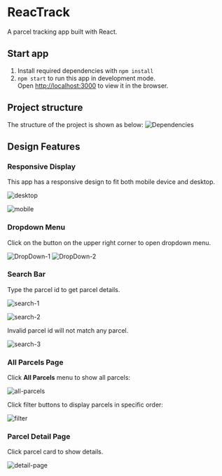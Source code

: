 # ReacTrack

A parcel tracking app built with React. 

## Start app
1. Install required dependencies with `npm install` 
2. `npm start` to run this app in development mode.\
Open [http://localhost:3000](http://localhost:3000) to view it in the browser.

## Project structure
The structure of the project is shown as below: 
![Dependencies](src/assets/dependencies.png)

## Design Features
### Responsive Display

This app has a responsive design to fit both mobile device and desktop. 

![desktop](src/assets/desktop.png)

![mobile](src/assets/all-package.png)


### Dropdown Menu
Click on the button on the upper right corner to open dropdown menu.

![DropDown-1](src/assets/nav-1.png)
![DropDown-2](src/assets/nav-2.png)

### Search Bar
Type the parcel id to get parcel details. 

![search-1](src/assets/search.png)

![search-2](src/assets/search-result.png)

Invalid parcel id will not match any parcel.

![search-3](src/assets/not-found.png)


### All Parcels Page
Click **All Parcels** menu to show all parcels:

![all-parcels](src/assets/all-package.png)


Click filter buttons to display parcels in specific order:

![filter](src/assets/filter.png)


### Parcel Detail Page

Click parcel card to show details.

![detail-page](src/assets/detail-page.png)